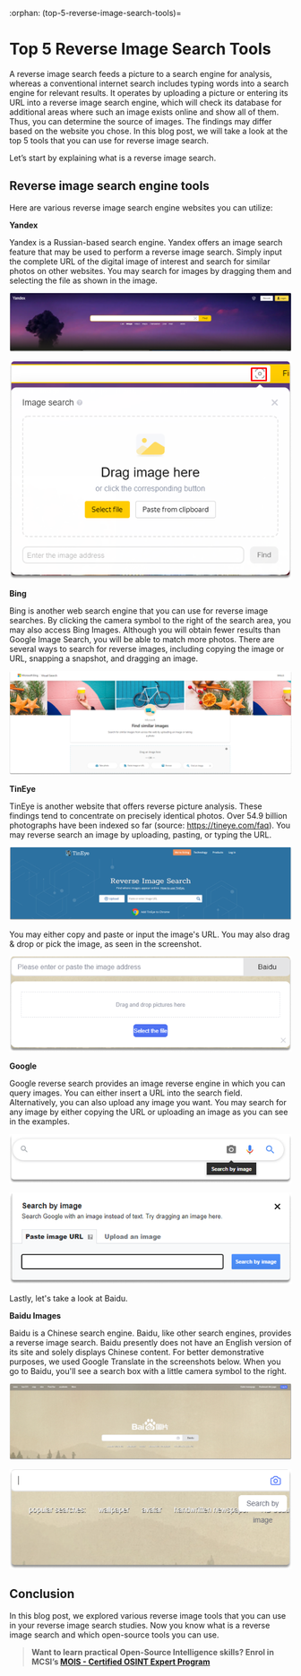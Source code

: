 :orphan:
(top-5-reverse-image-search-tools)=

# Top 5 Reverse Image Search Tools

A reverse image search feeds a picture to a search engine for analysis, whereas a conventional internet search includes typing words into a search engine for relevant results. It operates by uploading a picture or entering its URL into a reverse image search engine, which will check its database for additional areas where such an image exists online and show all of them. Thus, you can determine the source of images. The findings may differ based on the website you chose. In this blog post, we will take a look at the top 5 tools that you can use for reverse image search.

Let’s start by explaining what is a reverse image search.

## Reverse image search engine tools

Here are various reverse image search engine websites you can utilize:

**Yandex**

Yandex is a Russian-based search engine. Yandex offers an image search feature that may be used to perform a reverse image search. Simply input the complete URL of the digital image of interest and search for similar photos on other websites. You may search for images by dragging them and selecting the file as shown in the image.

![alt img](images/reverse-image-search-tools-44.png)

![alt img](images/reverse-image-search-tools-45.png)

**Bing**

Bing is another web search engine that you can use for reverse image searches. By clicking the camera symbol to the right of the search area, you may also access Bing Images. Although you will obtain fewer results than Google Image Search, you will be able to match more photos. There are several ways to search for reverse images, including copying the image or URL, snapping a snapshot, and dragging an image.

![alt img](images/reverse-image-search-tools-50.png)

**TinEye**

TinEye is another website that offers reverse picture analysis. These findings tend to concentrate on precisely identical photos. Over 54.9 billion photographs have been indexed so far (source: https://tineye.com/faq). You may reverse search an image by uploading, pasting, or typing the URL.

![alt img](images/reverse-image-search-tools-46.png)

You may either copy and paste or input the image's URL. You may also drag & drop or pick the image, as seen in the screenshot.

![alt img](images/reverse-image-search-tools-49.png)

**Google**

Google reverse search provides an image reverse engine in which you can query images. You can either insert a URL into the search field. Alternatively, you can also upload any image you want. You may search for any image by either copying the URL or uploading an image as you can see in the examples.

![alt img](images/reverse-image-search-tools-42.png)

![alt img](images/reverse-image-search-tools-43.png)

Lastly, let's take a look at Baidu.

**Baidu Images**

Baidu is a Chinese search engine. Baidu, like other search engines, provides a reverse image search. Baidu presently does not have an English version of its site and solely displays Chinese content. For better demonstrative purposes, we used Google Translate in the screenshots below. When you go to Baidu, you'll see a search box with a little camera symbol to the right.

![alt img](images/reverse-image-search-tools-47.png)

![alt img](images/reverse-image-search-tools-48.png)

## Conclusion

In this blog post, we explored various reverse image tools that you can use in your reverse image search studies. Now you know what is a reverse image search and which open-source tools you can use.

> **Want to learn practical Open-Source Intelligence skills? Enrol in MCSI’s [MOIS - Certified OSINT Expert Program](https://www.mosse-institute.com/certifications/mois-certified-osint-expert.html)**
